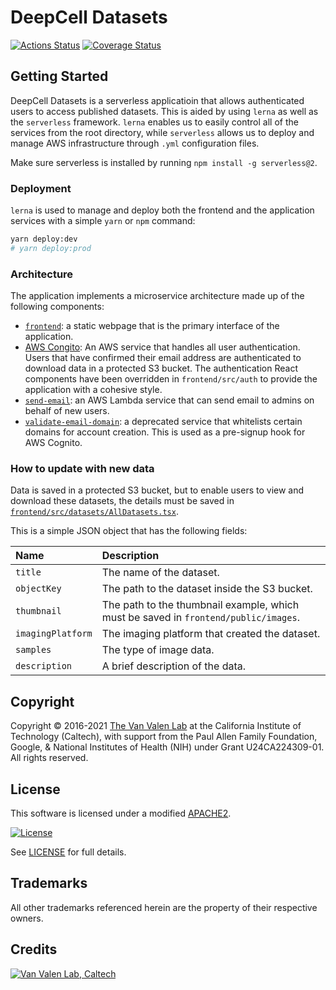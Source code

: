 # DeepCell Datasets

[![Actions Status](https://github.com/vanvalenlab/deepcell-datasets/workflows/Test%20API/badge.svg)](https://github.com/vanvalenlab/deepcell-datasets/actions)
[![Coverage Status](https://coveralls.io/repos/github/vanvalenlab/deepcell-datasets/badge.svg)](https://coveralls.io/github/vanvalenlab/deepcell-datasets)

## Getting Started

DeepCell Datasets is a serverless applicatioin that allows authenticated users to access published datasets.
This is aided by using `lerna` as well as the `serverless` framework.
`lerna` enables us to easily control all of the services from the root directory, while `serverless` allows us to deploy and manage AWS infrastructure through `.yml` configuration files.

Make sure serverless is installed by running `npm install -g serverless@2`.

### Deployment

`lerna` is used to manage and deploy both the frontend and the application services with a simple `yarn` or `npm` command:

```bash
yarn deploy:dev
# yarn deploy:prod
```

### Architecture

The application implements a microservice architecture made up of the following components:

- [`frontend`](frontend/): a static webpage that is the primary interface of the application.
- [AWS Congito](https://aws.amazon.com/cognito): An AWS service that handles all user authentication. Users that have confirmed their email address are authenticated to download data in a protected S3 bucket. The authentication React components have been overridden in `frontend/src/auth` to provide the application with a cohesive style.
- [`send-email`](services/send-email): an AWS Lambda service that can send email to admins on behalf of new users.
- [`validate-email-domain`](services/validate-email-domain): a deprecated service that whitelists certain domains for account creation. This is used as a pre-signup hook for AWS Cognito.

### How to update with new data

Data is saved in a protected S3 bucket, but to enable users to view and download these datasets, the details must be saved in [`frontend/src/datasets/AllDatasets.tsx`](frontend/src/datasets/AllDatasets.tsx).

This is a simple JSON object that has the following fields:

| Name              | Description                                                                         |
| :---------------- | :---------------------------------------------------------------------------------- |
| `title`           | The name of the dataset.                                                            |
| `objectKey`       | The path to the dataset inside the S3 bucket.                                       |
| `thumbnail`       | The path to the thumbnail example, which must be saved in `frontend/public/images`. |
| `imagingPlatform` | The imaging platform that created the dataset.                                      |
| `samples`         | The type of image data.                                                             |
| `description`     | A brief description of the data.                                                    |

## Copyright

Copyright © 2016-2021 [The Van Valen Lab](http://www.vanvalen.caltech.edu/) at the California Institute of Technology (Caltech), with support from the Paul Allen Family Foundation, Google, & National Institutes of Health (NIH) under Grant U24CA224309-01.
All rights reserved.

## License

This software is licensed under a modified [APACHE2](LICENSE).

[![License](https://img.shields.io/badge/License-Apache%202.0-blue.svg)](https://opensource.org/licenses/Apache-2.0)

See [LICENSE](LICENSE) for full details.

## Trademarks

All other trademarks referenced herein are the property of their respective owners.

## Credits

[![Van Valen Lab, Caltech](https://upload.wikimedia.org/wikipedia/commons/7/75/Caltech_Logo.svg)](http://www.vanvalen.caltech.edu/)

